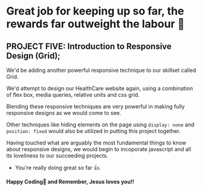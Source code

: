# Great job for keeping up so far, the rewards far outweight the labour 💪

## PROJECT FIVE: Introduction to Responsive Design (Grid);
We'd be adding another powerful responsive technique to our skillset called Grid.

We'd attempt to design our HealthCare website again, using a combination of flex box, media queries, relative units and css grid.

Blending these responsive techniques are very powerful in making fully responsive designs as we would come to see.

Other techniques like hiding elements on the page using `display: none` and `position: fixed` would also be utilized in putting this project together.

Having touched what are arguably the most fundamental things to know about responsive designs, we would begin to incoporate javascript and all its loveliness to our succeeding projects.


- You're really doing great so far 👍.

**Happy Coding🚀 and Remember, Jesus loves you!!**
